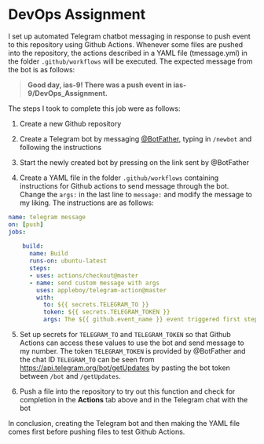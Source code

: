 # DevOps Assignment

I set up automated Telegram chatbot messaging in response to push event to this repository using Github Actions. Whenever some files are pushed into the repository, the actions described in a YAML file (tmessage.yml) in the folder `.github/workflows` will be executed. The expected message from the bot is as follows:

> **Good day, ias-9! There was a push event in ias-9/DevOps_Assignment.**

The steps I took to complete this job were as follows:

1. Create a new Github repository

2. Create a Telegram bot by messaging [@BotFather](https://web.telegram.org/#/im?p=@BotFather), typing in `/newbot` and following the instructions

3. Start the newly created bot by pressing on the link sent by @BotFather

4. Create a YAML file in the folder `.github/workflows` containing instructions for Github actions to send message through the bot. Change the `args:` in the last line to `message:` and modify the message to my liking. The instructions are as follows:
```yml
name: telegram message
on: [push]
jobs:
  
    build:
      name: Build
      runs-on: ubuntu-latest
      steps:
      - uses: actions/checkout@master
      - name: send custom message with args
        uses: appleboy/telegram-action@master
        with:
          to: ${{ secrets.TELEGRAM_TO }}
          token: ${{ secrets.TELEGRAM_TOKEN }}
          args: The ${{ github.event_name }} event triggered first step.
```

5. Set up secrets for `TELEGRAM_TO` and `TELEGRAM_TOKEN` so that Github Actions can access these values to use the bot and send message to my number. The token `TELEGRAM_TOKEN` is provided by @BotFather and the chat ID `TELEGRAM_TO` can be seen from https://api.telegram.org/bot/getUpdates by pasting the bot token between `/bot` and `/getUpdates`.
  
6. Push a file into the repository to try out this function and check for completion in the **Actions** tab above and in the Telegram chat with the bot

In conclusion, creating the Telegram bot and then making the YAML file comes first before pushing files to test Github Actions.

